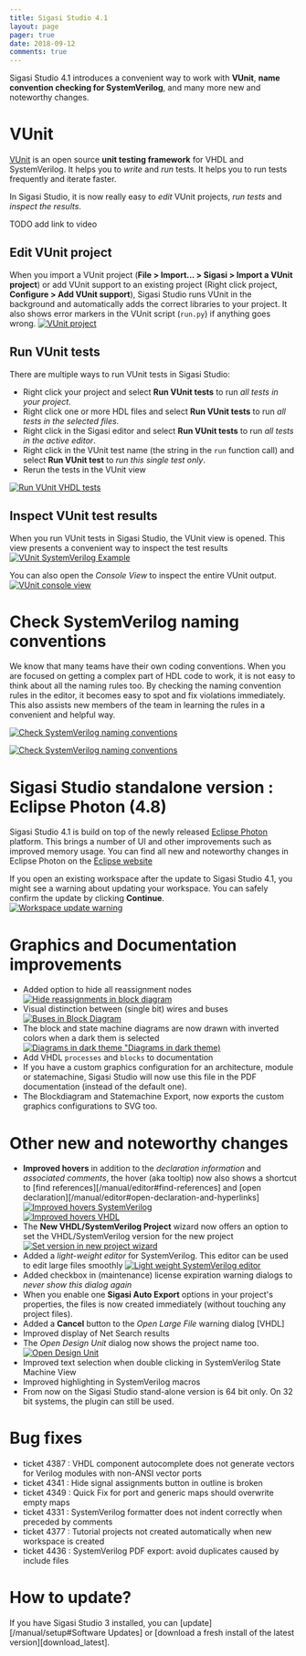 ```yaml
---
title: Sigasi Studio 4.1
layout: page
pager: true
date: 2018-09-12
comments: true
---
```

Sigasi Studio 4.1 introduces a convenient way to work with **VUnit**, **name convention checking for SystemVerilog**, and many more new and noteworthy changes.

# VUnit

[VUnit](https://vunit.github.io/) is an open source **unit testing framework** for VHDL and SystemVerilog. It helps you to *write* and *run* tests. It helps you to run tests frequently and iterate faster.

In Sigasi Studio, it is now really easy to *edit* VUnit projects, *run tests* and *inspect the results*.

TODO add link to video

## Edit VUnit project

When you import a VUnit project (**File > Import... > Sigasi > Import a VUnit project**) or add VUnit support to an existing project (Right click project, **Configure > Add VUnit support**), Sigasi Studio runs VUnit in the background and automatically adds the correct libraries to your project. It also shows error markers in the VUnit script (`run.py`) if anything goes wrong.
[![VUnit project](/releasenotes/4.1/vunit_project.png "VUnit project")](/releasenotes/4.1/vunit_project.png)

## Run VUnit tests

There are multiple ways to run VUnit tests in Sigasi Studio:

* Right click your project and select **Run VUnit tests** to run *all tests in your project*.
* Right click one or more HDL files and select **Run VUnit tests** to run *all tests in the selected files*.
* Right click in the Sigasi editor and select **Run VUnit tests** to run *all tests in the active editor*.
* Right click in the VUnit test name (the string in the `run` function call) and select **Run VUnit test** to *run this single test only*.
* Rerun the tests in the VUnit view

[![Run VUnit VHDL tests](/releasenotes/4.1/vunit_run_tests.png "Run VUnit VHDL tests")](/releasenotes/4.1/vunit_run_tests.png)

## Inspect VUnit test results

When you run VUnit tests in Sigasi Studio, the VUnit view is opened. This view presents a convenient way to inspect the test results
[![VUnit SystemVerilog Example](/releasenotes/4.1/vunit_verilog.png "VUnit SystemVerilog Example")](/releasenotes/4.1/vunit_verilog.png)

You can also open the *Console View* to inspect the entire VUnit output.
[![VUnit console view](/releasenotes/4.1/vunit_console.png "VUnit console view")](/releasenotes/4.1/vunit_console.png)

# Check SystemVerilog naming conventions

We know that many teams have their own coding conventions. When you are focused on getting a complex part of HDL code to work, it is not easy to think about all the naming rules too. By checking the naming convention rules in the editor, it becomes easy to spot and fix violations immediately. This also assists new members of the team in learning the rules in a convenient and helpful way.

[![Check SystemVerilog naming conventions](/releasenotes/4.1/namingconventions_systemverilog.png "Check SystemVerilog naming conventions")](/releasenotes/4.1/namingconventions_systemverilog.png)

[![Check SystemVerilog naming conventions](/releasenotes/4.1/naming_convention_validation.png "Check SystemVerilog naming conventions")](/releasenotes/4.1/naming_convention_validation.png)

# Sigasi Studio standalone version : Eclipse Photon (4.8)

Sigasi Studio 4.1 is build on top of the newly released [Eclipse Photon](https://eclipse.org/photon/) platform. This brings a number of UI and other improvements such as improved memory usage. You can find all new and noteworthy changes in Eclipse Photon on the [Eclipse website](http://www.eclipse.org/eclipse/news/4.8/)

If you open an existing workspace after the update to Sigasi Studio 4.1, you might see a warning about updating your workspace. You can safely confirm the update by clicking **Continue**.  
[![Workspace update warning](/releasenotes/4.1/older_workspace_version.png "Workspace update warning")](/releasenotes/4.1/older_workspace_version.png)  

# Graphics and Documentation improvements

* Added option to hide all reassignment nodes
[![Hide reassignments in block diagram](/releasenotes/4.1/reassignment.png "Hide reassignments in block diagram")](/releasenotes/4.1/reassignment.png)
* Visual distinction between (single bit) wires and buses  
[![Buses in Block Diagram](/releasenotes/4.1/blockdiagram_buses.png "Buses in Block Diagram")](/releasenotes/4.1/blockdiagram_buses.png) 
* The block and state machine diagrams are now drawn with inverted colors when a dark them is selected  
[![Diagrams in dark theme](/releasenotes/4.1/blockdiagram_dark.png) "Diagrams in dark theme)](/releasenotes/4.1/blockdiagram_dark.png)
* Add VHDL `processes` and `blocks` to documentation
* If you have a custom graphics configuration for an architecture, module or statemachine, Sigasi Studio will now use this file in the PDF documentation (instead of the default one).
* The Blockdiagram and Statemachine Export, now exports the custom graphics configurations to SVG too.

# Other new and noteworthy changes

* **Improved hovers** in addition to the *declaration information* and *associated comments*, the hover (aka tooltip) now also shows a shortcut to [find references][/manual/editor#find-references] and [open declaration][/manual/editor#open-declaration-and-hyperlinks]  
[![Improved hovers SystemVerilog](/releasenotes/4.1/hover_systemverilog.png "SystemVerilog hovers")](/releasenotes/4.1/hover_systemverilog.png)  
[![Improved hovers VHDL](/releasenotes/4.1/hover_vhdl.png "VHDL hovers")](/releasenotes/4.1/hover_vhdl.png)
* The **New VHDL/SystemVerilog Project** wizard now offers an option to set the VHDL/SystemVerilog version for the new project
[![Set version in new project wizard](/releasenotes/4.1/new_project_wizard.png "Set version in new project wizard")](/releasenotes/4.1/new_project_wizard.png)
* Added a *light-weight editor* for SystemVerilog. This editor can be used to edit large files smoothly
[![Light weight SystemVerilog editor](/releasenotes/4.1/open_large_file_editor.png "Light weight SystemVerilog editor")](/releasenotes/4.1/open_large_file_editor.png)
* Added checkbox in (maintenance) license expiration warning dialogs to *never show this dialog again*
* When you enable one **Sigasi Auto Export** options in your project's properties, the files is now created immediately (without touching any project files).
* Added a **Cancel** button to the *Open Large File* warning dialog \[VHDL]
* Improved display of Net Search results
* The *Open Design Unit* dialog now shows the project name too.
[![Open Design Unit](/releasenotes/4.1/open_design_unit.png "Open Design Unit")](/releasenotes/4.1/open_design_unit.png)
* Improved text selection when double clicking in SystemVerilog State Machine View
* Improved highlighting in SystemVerilog macros
* From now on the Sigasi Studio stand-alone version is 64 bit only. On 32 bit systems, the plugin can still be used.

# Bug fixes

* ticket 4387 : VHDL component autocomplete does not generate vectors for Verilog modules with non-ANSI vector ports
* ticket 4341 : Hide signal assignments button in outline is broken
* ticket 4349 : Quick Fix for port and generic maps should overwrite empty maps
* ticket 4331 : SystemVerilog formatter does not indent correctly when preceded by comments
* ticket 4377 : Tutorial projects not created automatically when new workspace is created
* ticket 4436 : SystemVerilog PDF export: avoid duplicates caused by include files

# How to update?

If you have Sigasi Studio 3 installed, you can [update][/manual/setup#Software Updates] or [download a fresh install of the latest version][download_latest].
